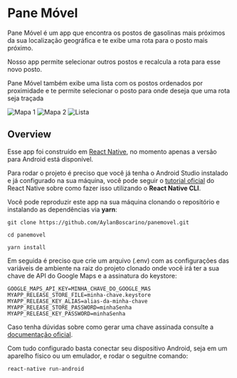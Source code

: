 # Pane Móvel

  Pane Móvel é um app que encontra os postos de gasolinas mais próximos da sua localização geográfica e te exibe uma rota para o posto mais próximo.

  Nosso app permite selecionar outros postos e recalcula a rota para esse novo posto.

  Pane Móvel também exibe uma lista com os postos ordenados por proximidade e te permite selecionar o posto para onde deseja que uma rota seja traçada

![Mapa 1](https://lh3.googleusercontent.com/8bAC3UXppbttUk-PzzqufPNlSWl1SjZ-DzVGNoq4GE9YZUTrlDdIdPF_72hspniWaw=w1536-h754-rw) ![Mapa 2](https://lh3.googleusercontent.com/8bAC3UXppbttUk-PzzqufPNlSWl1SjZ-DzVGNoq4GE9YZUTrlDdIdPF_72hspniWaw=w1536-h754-rw) ![Lista](https://lh3.googleusercontent.com/FiibLwLi71OuIwrkh4ovytV9m6E-W97n0mhBOCxI03YLJydyK-IC_GAJK3cqXKfXpf-R=w1536-h754-rw)


## Overview

  Esse app foi construído em [React Native](http://facebook.github.io/react-native/),
  no momento apenas a versão para Android está disponível.

  Para rodar o projeto é preciso que você já tenha o Android Studio instalado e já configurado na sua 
  máquina, você pode seguir o [tutorial oficial](https://facebook.github.io/react-native/docs/getting-started) do React Native sobre como 
  fazer isso utilizando o **React Native CLI**.
  

  Você pode reproduzir este app na sua máquina clonando o repositório e instalando as dependências via **yarn**:

  ```console
  git clone https://github.com/AylanBoscarino/panemovel.git
  ```
  ```console
  cd panemovel
  ```
  ```console
  yarn install
  ```
  Em seguida é preciso que crie um arquivo (.env) com as configurações das variáveis de ambiente na raiz do projeto clonado onde você irá ter a sua chave de API do Google Maps e a assinatura do keystore:

  ```environment
  GOOGLE_MAPS_API_KEY=MINHA_CHAVE_DO_GOOGLE_MAS
  MYAPP_RELEASE_STORE_FILE=minha-chave.keystore
  MYAPP_RELEASE_KEY_ALIAS=alias-da-minha-chave
  MYAPP_RELEASE_STORE_PASSWORD=minhaSenha
  MYAPP_RELEASE_KEY_PASSWORD=minhaSenha
  ```
  Caso tenha dúvidas sobre como gerar uma chave assinada consulte a [documentação oficial](https://facebook.github.io/react-native/docs/signed-apk-android#docsNav).

  Com tudo configurado basta conectar seu dispositivo Android, seja em um aparelho físico ou um emulador, e rodar o seguitne comando:
  ```console
  react-native run-android
  ```
